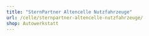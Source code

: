 ```yaml
---
title: "SternPartner Altencelle Nutzfahrzeuge"
url: /celle/sternpartner-altencelle-nutzfahrzeuge/
shop: Autowerkstatt
---
```

